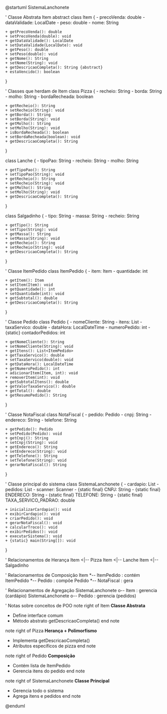 @startuml SistemaLanchonete

' Classe Abstrata Item
abstract class Item {
    - precoVenda: double
    - dataValidade: LocalDate
    - peso: double
    - nome: String
    
    + getPrecoVenda(): double
    + setPrecoVenda(double): void
    + getDataValidade(): LocalDate
    + setDataValidade(LocalDate): void
    + getPeso(): double
    + setPeso(double): void
    + getNome(): String
    + setNome(String): void
    + getDescricaoCompleta(): String {abstract}
    + estaVencido(): boolean
}

' Classes que herdam de Item
class Pizza {
    - recheio: String
    - borda: String
    - molho: String
    - bordaRecheada: boolean
    
    + getRecheio(): String
    + setRecheio(String): void
    + getBorda(): String
    + setBorda(String): void
    + getMolho(): String
    + setMolho(String): void
    + isBordaRecheada(): boolean
    + setBordaRecheada(boolean): void
    + getDescricaoCompleta(): String
}

class Lanche {
    - tipoPao: String
    - recheio: String
    - molho: String
    
    + getTipoPao(): String
    + setTipoPao(String): void
    + getRecheio(): String
    + setRecheio(String): void
    + getMolho(): String
    + setMolho(String): void
    + getDescricaoCompleta(): String
}

class Salgadinho {
    - tipo: String
    - massa: String
    - recheio: String
    
    + getTipo(): String
    + setTipo(String): void
    + getMassa(): String
    + setMassa(String): void
    + getRecheio(): String
    + setRecheio(String): void
    + getDescricaoCompleta(): String
}

' Classe ItemPedido
class ItemPedido {
    - item: Item
    - quantidade: int
    
    + getItem(): Item
    + setItem(Item): void
    + getQuantidade(): int
    + setQuantidade(int): void
    + getSubtotal(): double
    + getDescricaoCompleta(): String
}

' Classe Pedido
class Pedido {
    - nomeCliente: String
    - itens: List<ItemPedido>
    - taxaServico: double
    - dataHora: LocalDateTime
    - numeroPedido: int
    - {static} contadorPedidos: int
    
    + getNomeCliente(): String
    + setNomeCliente(String): void
    + getItens(): List<ItemPedido>
    + getTaxaServico(): double
    + setTaxaServico(double): void
    + getDataHora(): LocalDateTime
    + getNumeroPedido(): int
    + adicionarItem(Item, int): void
    + removerItem(int): void
    + getSubtotalItens(): double
    + getValorTaxaServico(): double
    + getTotal(): double
    + getResumoPedido(): String
}

' Classe NotaFiscal
class NotaFiscal {
    - pedido: Pedido
    - cnpj: String
    - endereco: String
    - telefone: String
    
    + getPedido(): Pedido
    + setPedido(Pedido): void
    + getCnpj(): String
    + setCnpj(String): void
    + getEndereco(): String
    + setEndereco(String): void
    + getTelefone(): String
    + setTelefone(String): void
    + gerarNotaFiscal(): String
}

' Classe principal do sistema
class SistemaLanchonete {
    - cardapio: List<Item>
    - pedidos: List<Pedido>
    - scanner: Scanner
    - {static final} CNPJ: String
    - {static final} ENDERECO: String
    - {static final} TELEFONE: String
    - {static final} TAXA_SERVICO_PADRAO: double
    
    + inicializarCardapio(): void
    + exibirCardapio(): void
    + criarPedido(): void
    + gerarNotaFiscal(): void
    + calcularTroco(): void
    + exibirPedidos(): void
    + executarSistema(): void
    + {static} main(String[]): void
}

' Relacionamentos de Herança
Item <|-- Pizza
Item <|-- Lanche
Item <|-- Salgadinho

' Relacionamentos de Composição
Item *-- ItemPedido : contém
ItemPedido *-- Pedido : compõe
Pedido *-- NotaFiscal : gera

' Relacionamentos de Agregação
SistemaLanchonete o-- Item : gerencia (cardápio)
SistemaLanchonete o-- Pedido : gerencia (pedidos)

' Notas sobre conceitos de POO
note right of Item
  **Classe Abstrata**
  - Define interface comum
  - Método abstrato getDescricaoCompleta()
end note

note right of Pizza
  **Herança + Polimorfismo**
  - Implementa getDescricaoCompleta()
  - Atributos específicos de pizza
end note

note right of Pedido
  **Composição**
  - Contém lista de ItemPedido
  - Gerencia itens do pedido
end note

note right of SistemaLanchonete
  **Classe Principal**
  - Gerencia todo o sistema
  - Agrega itens e pedidos
end note

@enduml 